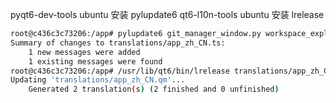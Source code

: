 
pyqt6-dev-tools  ubuntu 安装 pylupdate6
qt6-l10n-tools ubuntu 安装 lrelease

```bash
root@c436c3c73206:/app# pylupdate6 git_manager_window.py workspace_explorer.py views/top_bar_widget.py -ts translations/app_zh_CN.ts
Summary of changes to translations/app_zh_CN.ts:
    1 new messages were added
    1 existing messages were found
root@c436c3c73206:/app# /usr/lib/qt6/bin/lrelease translations/app_zh_CN.ts
Updating 'translations/app_zh_CN.qm'...
    Generated 2 translation(s) (2 finished and 0 unfinished)
```